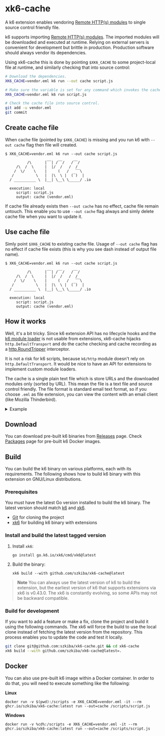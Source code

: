 # xk6-cache

A k6 extension enables vendoring [Remote HTTP(s) modules](https://k6.io/docs/using-k6/modules#remote-http-s-modules) to single source control friendly file.

k6 supports importing [Remote HTTP(s) modules](https://k6.io/docs/using-k6/modules#remote-http-s-modules). The imported modules will be downloaded and executed at runtime. Relying on external servers is convenient for development but brittle in production. Production software should always vendor its dependencies.

Using xk6-cache this is done by pointing `$XK6_CACHE` to some project-local file at runtime, and similarly checking that into source control:

```bash
# Download the dependencies.
XK6_CACHE=vendor.eml k6 run --out cache script.js

# Make sure the variable is set for any command which invokes the cache.
XK6_CACHE=vendor.eml k6 run script.js

# Check the cache file into source control.
git add -u vendor.eml
git commit
```

## Create cache file

When cache file (pointed by `$XK6_CACHE`) is missing and you run k6 with `--out cache` flag then file will created.

```plain
$ XK6_CACHE=vendor.eml k6 run --out cache script.js

          /\      |‾‾| /‾‾/   /‾‾/   
     /\  /  \     |  |/  /   /  /    
    /  \/    \    |     (   /   ‾‾\  
   /          \   |  |\  \ |  (‾)  | 
  / __________ \  |__| \__\ \_____/ .io

  execution: local
     script: script.js
     output: cache (vendor.eml)
```

If cache file already exists then `--out cache` has no effect, cache file remain untouch. This enable you to use `--out cache` flag always and simly delete cache file when you want to update it.

## Use cache file

Simly point `$XK6_CACHE` to existing cache file. Usage of `--out cache` flag has no effect if cache file exists (this is why you see dash instead of output file name).

```plain
$ XK6_CACHE=vendor.eml k6 run --out cache script.js

          /\      |‾‾| /‾‾/   /‾‾/   
     /\  /  \     |  |/  /   /  /    
    /  \/    \    |     (   /   ‾‾\  
   /          \   |  |\  \ |  (‾)  | 
  / __________ \  |__| \__\ \_____/ .io

  execution: local
     script: script.js
     output: cache (vendor.eml)
```

## How it works

Well, it's a bit tricky. Since k6 extension API has no lifecycle hooks and the [k6 module loader](https://github.com/k6io/k6/tree/master/loader) is not usable from extensions, xk6-cache hijacks `http.DefaultTransport` and do the cache checking and cache recording as a [http.RoundTripper](https://golang.org/pkg/net/http/#RoundTripper) interceptor.

It is not a risk for k6 scripts, because `k6/http` module doesn't rely on `http.DefaultTransport`. It would be nice to have an API for extensions to implement custom module loaders.

The cache is a single plain text file which is store URLs and the downloaded modules only (sorted by URL). This mean the file is  a text file and source control friendly. The file format is standard email text format, so if you choose `.eml` as file extension, you can view the content with an email client (like Mozilla Thinderbird).

<details><summary>Example</summary>
<p>

For the following script file ...

```js
import { uuidv4 } from 'https://jslib.k6.io/k6-utils/1.4.0/index.js';

export default function () {
  const randomUUID = uuidv4();
  console.log(randomUUID);
}
```

... will be generated this cache file:

```eml
Content-Type: multipart/mixed; boundary=______________________________o_o______________________________
Subject: xk6-cache

--______________________________o_o______________________________
Content-Type: text/plain; charset=utf-8

This is xk6-cache's standard email format cache file that can be viewed with an email client such as Mozilla Thunderbird. Modules stored as email attachments.
--______________________________o_o______________________________
Content-Disposition: attachment; filename="https://jslib.k6.io/k6-utils/1.4.0/index.js"
Content-Length: 4974
Content-Location: https://jslib.k6.io/k6-utils/1.4.0/index.js?_k6=1
Content-Type: text/javascript

(()=>{"use strict";var t={n:r=>{var e=r&&r.__esModule?()=>r.default:()=>r;return .......__esModule&&Object.defineProperty(w,"__esModule",{value:!0})})();
//# sourceMappingURL=index.js.map
--______________________________o_o______________________________--

```

> **Note**
> The long, minified JavaScript code replaced with `.......` in the example above.

</p>
</details>

## Download

You can download pre-built k6 binaries from [Releases](https://github.com/szkiba/xk6-cache/releases/) page. Check [Packages](https://github.com/szkiba/xk6-cache/pkgs/container/xk6-cache) page for pre-built k6 Docker images.

## Build

You can build the k6 binary on various platforms, each with its requirements. The following shows how to build k6 binary with this extension on GNU/Linux distributions.

### Prerequisites

You must have the latest Go version installed to build the k6 binary. The latest version should match [k6](https://github.com/grafana/k6#build-from-source) and [xk6](https://github.com/grafana/xk6#requirements).

- [Git](https://git-scm.com/) for cloning the project
- [xk6](https://github.com/grafana/xk6) for building k6 binary with extensions

### Install and build the latest tagged version

1. Install `xk6`:

   ```shell
   go install go.k6.io/xk6/cmd/xk6@latest
   ```

2. Build the binary:

   ```shell
   xk6 build --with github.com/szkiba/xk6-cache@latest
   ```

> **Note**
> You can always use the latest version of k6 to build the extension, but the earliest version of k6 that supports extensions via xk6 is v0.43.0. The xk6 is constantly evolving, so some APIs may not be backward compatible.

### Build for development

If you want to add a feature or make a fix, clone the project and build it using the following commands. The xk6 will force the build to use the local clone instead of fetching the latest version from the repository. This process enables you to update the code and test it locally.

```bash
git clone git@github.com:szkiba/xk6-cache.git && cd xk6-cache
xk6 build --with github.com/szkiba/xk6-cache@latest=.
```

## Docker

You can also use pre-built k6 image within a Docker container. In order to do that, you will need to execute something like the following:

**Linux**

```plain
docker run -v $(pwd):/scripts -e XK6_CACHE=vendor.eml -it --rm ghcr.io/szkiba/xk6-cache:latest run --out=cache /scripts/script.js
```

**Windows**

```plain
docker run -v %cd%:/scripts -e XK6_CACHE=vendor.eml -it --rm ghcr.io/szkiba/xk6-cache:latest run --out=cache /scripts/script.js
```
